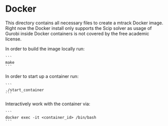 # Docker

This directory contains all necessary files to create a mtrack Docker image. Right now the Docker install only supports the Scip solver as usage of Gurobi inside Docker containers is not covered by the free academic license.

In order to build the image locally run:

    ```    
    make
    ```

In order to start up a container run:

    ```
    ./start_container
    ```

Interactively work with the container via:

    ```
    docker exec -it <container_id> /bin/bash
    ```
